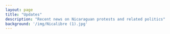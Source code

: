 ```yaml
---
layout: page
title: "Updates"
description: "Recent news on Nicaraguan protests and related politics"
background: '/img/Nicalibre (1).jpg'
---
```

